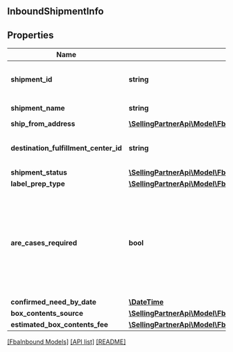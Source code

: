 ## InboundShipmentInfo

## Properties

Name | Type | Description | Notes
------------ | ------------- | ------------- | -------------
**shipment_id** | **string** | The shipment identifier submitted in the request. | [optional]
**shipment_name** | **string** | The name for the inbound shipment. | [optional]
**ship_from_address** | [**\SellingPartnerApi\Model\FbaInbound\Address**](Address.md) |  |
**destination_fulfillment_center_id** | **string** | An Amazon fulfillment center identifier created by Amazon. | [optional]
**shipment_status** | [**\SellingPartnerApi\Model\FbaInbound\ShipmentStatus**](ShipmentStatus.md) |  | [optional]
**label_prep_type** | [**\SellingPartnerApi\Model\FbaInbound\LabelPrepType**](LabelPrepType.md) |  | [optional]
**are_cases_required** | **bool** | Indicates whether or not an inbound shipment contains case-packed boxes. When AreCasesRequired &#x3D; true for an inbound shipment, all items in the inbound shipment must be case packed. |
**confirmed_need_by_date** | [**\DateTime**](\DateTime.md) |  | [optional]
**box_contents_source** | [**\SellingPartnerApi\Model\FbaInbound\BoxContentsSource**](BoxContentsSource.md) |  | [optional]
**estimated_box_contents_fee** | [**\SellingPartnerApi\Model\FbaInbound\BoxContentsFeeDetails**](BoxContentsFeeDetails.md) |  | [optional]

[[FbaInbound Models]](../) [[API list]](../../Api) [[README]](../../../README.md)
